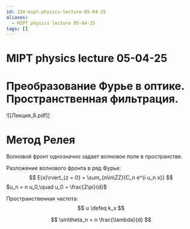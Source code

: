```yaml
---
id: 334-mipt-physics-lecture-05-04-25
aliases:
  - MIPT physics lecture 05-04-25
tags: []
---
```


# MIPT physics lecture 05-04-25

# Преобразование Фурье в оптике. Пространственная фильтрация.

![[Лекция_8.pdf]]

# Метод Релея

Волновой фронт однозначно задает волновое поле в пространстве.

Разложение волнового фронта в ряд Фурье:
$$
E(x)\rvert_{z = 0} = \sum_{n\in\ZZ}{C_n e^{i u_n x}}
$$
$u_n = n u_0,\quad u_0 = \frac{2\pi}{d}$
 
Пространственная частота:
$$
u \defeq k_x
$$

$$
\sin\theta_n = n \frac{\lambda}{d}
$$
